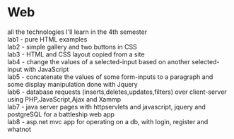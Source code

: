 # Web
all the technologies I'll learn in the 4th semester\
lab1 - pure HTML examples\
lab2 - simple gallery and two buttons in CSS\
lab3 - HTML and CSS layout copied from a site\
lab4 - change the values of a selected-input based on another selected-input with JavaScript\
lab5 - concatenate the values of some form-inputs to a paragraph and some display manipulation done with Jquery\
lab6 - database requests (inserts,deletes,updates,filters) over client-server using PHP,JavaScript,Ajax and Xammp\
lab7 - java server pages with httpservlets and javascript, jquery and postgreSQL for a battleship web app\
lab8 - asp.net mvc app for operating on a db, with login, register and whatnot
